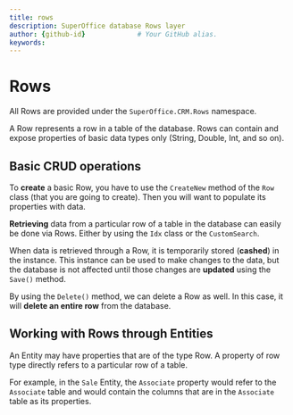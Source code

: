 ```yaml
---
title: rows       
description: SuperOffice database Rows layer
author: {github-id}             # Your GitHub alias.
keywords:
---
```


# Rows

All Rows are provided under the `SuperOffice.CRM.Rows` namespace.

A Row represents a row in a table of the database. Rows can contain and expose properties of basic data types only (String, Double, Int, and so on).

## Basic CRUD operations

To **create** a basic Row, you have to use the `CreateNew` method of the `Row` class (that you are going to create). Then you will want to populate its properties with data.

**Retrieving** data from a particular row of a table in the database can easily be done via Rows. Either by using the `Idx` class or the `CustomSearch`.

When data is retrieved through a Row, it is temporarily stored (**cashed**) in the instance. This instance can be used to make changes to the data, but the database is not affected until those changes are **updated** using the `Save()` method.

By using the `Delete()` method, we can delete a Row as well. In this case, it will **delete an entire row** from the database.

## Working with Rows through Entities

An Entity may have properties that are of the type Row. A property of row type directly refers to a particular row of a table.

For example, in the `Sale` Entity, the `Associate` property would refer to the `Associate` table and would contain the columns that are in the `Associate` table as its properties.

